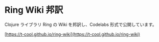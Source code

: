 # Ring Wiki 邦訳

Clojure ライブラリ Ring の Wiki を邦訳し、Codelabs 形式で公開しています。

[https://t-cool.github.io/ring-wiki](https://t-cool.github.io/ring-wiki)

